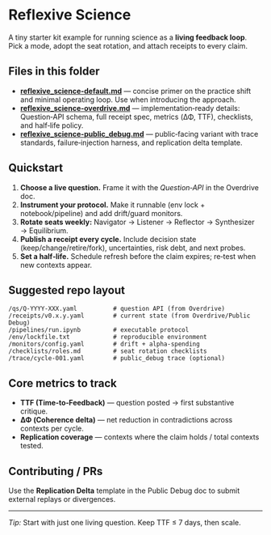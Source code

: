 # Reflexive Science

A tiny starter kit example for running science as a **living feedback loop**. Pick a mode, adopt the seat rotation, and attach receipts to every claim.

## Files in this folder

* **[reflexive_science-default.md](./reflexive_science-default.md)** — concise primer on the practice shift and minimal operating loop. Use when introducing the approach.
* **[reflexive_science-overdrive.md](./reflexive_science-overdrive.md)** — implementation‑ready details: Question‑API schema, full receipt spec, metrics (ΔΦ, TTF), checklists, and half‑life policy.
* **[reflexive_science-public_debug.md](./reflexive_science-public_debug.md)** — public‑facing variant with trace standards, failure‑injection harness, and replication delta template.

## Quickstart

1. **Choose a live question.** Frame it with the *Question‑API* in the Overdrive doc.
2. **Instrument your protocol.** Make it runnable (env lock + notebook/pipeline) and add drift/guard monitors.
3. **Rotate seats weekly:** Navigator → Listener → Reflector → Synthesizer → Equilibrium.
4. **Publish a receipt every cycle.** Include decision state (keep/change/retire/fork), uncertainties, risk debt, and next probes.
5. **Set a half‑life.** Schedule refresh before the claim expires; re‑test when new contexts appear.

## Suggested repo layout

```
/qs/Q-YYYY-XXX.yaml          # question API (from Overdrive)
/receipts/v0.x.y.yaml        # current state (from Overdrive/Public Debug)
/pipelines/run.ipynb         # executable protocol
/env/lockfile.txt            # reproducible environment
/monitors/config.yaml        # drift + alpha‑spending
/checklists/roles.md         # seat rotation checklists
/trace/cycle-001.yaml        # public_debug trace (optional)
```

## Core metrics to track

* **TTF (Time‑to‑Feedback)** — question posted → first substantive critique.
* **ΔΦ (Coherence delta)** — net reduction in contradictions across contexts per cycle.
* **Replication coverage** — contexts where the claim holds / total contexts tested.

## Contributing / PRs

Use the **Replication Delta** template in the Public Debug doc to submit external replays or divergences.

---

*Tip:* Start with just one living question. Keep TTF ≤ 7 days, then scale.
